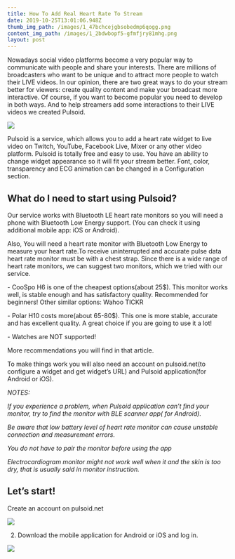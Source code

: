 ```yaml
---
title: How To Add Real Heart Rate To Stream
date: 2019-10-25T13:01:06.948Z
thumb_img_path: /images/1_47bchcejgbsobedmp6qogg.png
content_img_path: /images/1_2bdwbopf5-gfmfjry81mhg.png
layout: post
---
```

Nowadays social video platforms become a very popular way to communicate with people and share your interests. There are millions of broadcasters who want to be unique and to attract more people to watch their LIVE videos. In our opinion, there are two great ways to do your stream better for viewers: create quality content and make your broadcast more interactive. Of course, if you want to become popular you need to develop in both ways. And to help streamers add some interactions to their LIVE videos we created Pulsoid.



![](/images/1_2bdwbopf5-gfmfjry81mhg.png)

Pulsoid is a service, which allows you to add a heart rate widget to live video on Twitch, YouTube, Facebook Live, Mixer or any other video platform. Pulsoid is totally free and easy to use. You have an ability to change widget appearance so it will fit your stream better. Font, color, transparency and ECG animation can be changed in a Configuration section.

## What do I need to start using Pulsoid?

Our service works with Bluetooth LE heart rate monitors so you will need a phone with Bluetooth Low Energy support. (You can check it using additional mobile app: iOS or Android).

Also, You will need a heart rate monitor with Bluetooth Low Energy to measure your heart rate.To receive uninterrupted and accurate pulse data heart rate monitor must be with a chest strap. Since there is a wide range of heart rate monitors, we can suggest two monitors, which we tried with our service.

\- CooSpo H6 is one of the cheapest options(about 25$). This monitor works well, is stable enough and has satisfactory quality. Recommended for beginners! Other similar options: Wahoo TICKR

\- Polar H10 costs more(about 65-80$). This one is more stable, accurate and has excellent quality. A great choice if you are going to use it a lot!

\- Watches are NOT supported!

More recommendations you will find in that article.

To make things work you will also need an account on pulsoid.net(to configure a widget and get widget’s URL) and Pulsoid application(for Android or iOS).

_NOTES:_

_If you experience a problem, when Pulsoid application can’t find your monitor, try to find the monitor with BLE scanner app( for Android)._

_Be aware that low battery level of heart rate monitor can cause unstable connection and measurement errors._

_You do not have to pair the monitor before using the app_

_Electrocardiogram monitor might not work well when it and the skin is too dry, that is usually said in monitor instruction._

## Let’s start!

Create an account on pulsoid.net

![](/images/0_rpedjxy365mqhqbr.png)

2. Download the mobile application for Android or iOS and log in.



![](/images/1_cfopc4ksvzw6yi3pfmuqcw.png)
